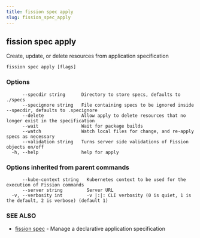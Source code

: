 ```yaml
---
title: fission spec apply
slug: fission_spec_apply
---
```

## fission spec apply

Create, update, or delete resources from application specification

```
fission spec apply [flags]
```

### Options

```
      --specdir string      Directory to store specs, defaults to ./specs
      --specignore string   File containing specs to be ignored inside --specdir, defaults to .specignore
      --delete              Allow apply to delete resources that no longer exist in the specification
      --wait                Wait for package builds
      --watch               Watch local files for change, and re-apply specs as necessary
      --validation string   Turns server side validations of Fission objects on/off
  -h, --help                help for apply
```

### Options inherited from parent commands

```
      --kube-context string   Kubernetes context to be used for the execution of Fission commands
      --server string         Server URL
  -v, --verbosity int         -v |:|: CLI verbosity (0 is quiet, 1 is the default, 2 is verbose) (default 1)
```

### SEE ALSO

* [fission spec](/docs/reference/fission-cli/fission_spec/)	 - Manage a declarative application specification

